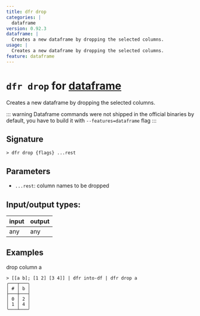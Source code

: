 ```yaml
---
title: dfr drop
categories: |
  dataframe
version: 0.92.3
dataframe: |
  Creates a new dataframe by dropping the selected columns.
usage: |
  Creates a new dataframe by dropping the selected columns.
feature: dataframe
---
```

<!-- This file is automatically generated. Please edit the command in https://github.com/nushell/nushell instead. -->

# `dfr drop` for [dataframe](/commands/categories/dataframe.md)

<div class='command-title'>Creates a new dataframe by dropping the selected columns.</div>

::: warning
Dataframe commands were not shipped in the official binaries by default, you have to build it with `--features=dataframe` flag
:::

## Signature

```> dfr drop {flags} ...rest```

## Parameters

 -  `...rest`: column names to be dropped


## Input/output types:

| input | output |
| ----- | ------ |
| any   | any    |

## Examples

drop column a
```nu
> [[a b]; [1 2] [3 4]] | dfr into-df | dfr drop a
╭───┬───╮
│ # │ b │
├───┼───┤
│ 0 │ 2 │
│ 1 │ 4 │
╰───┴───╯

```
